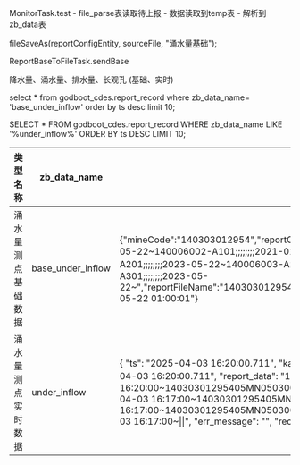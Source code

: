 MonitorTask.test  -  file_parse表读取待上报  - 数据读取到temp表 - 解析到zb_data表


fileSaveAs(reportConfigEntity, sourceFile, "涌水量基础");

ReportBaseToFileTask.sendBase

降水量、涌水量、排水量、长观孔  (基础、实时)

select * from  godboot_cdes.report_record where zb_data_name= 'base_under_inflow' order by ts desc limit 10;

SELECT * FROM godboot_cdes.report_record  WHERE zb_data_name LIKE '%under_inflow%'  ORDER BY ts DESC  LIMIT 10;

| 类型名称      | zb_data_name      | 示例数据                                                                                                                                                                                                                                                                                                                                                                                                                                                                                                                                                                                                                                                |
| --------- | ----------------- | --------------------------------------------------------------------------------------------------------------------------------------------------------------------------------------------------------------------------------------------------------------------------------------------------------------------------------------------------------------------------------------------------------------------------------------------------------------------------------------------------------------------------------------------------------------------------------------------------------------------------------------------------- |
| 涌水量测点基础数据 | base_under_inflow | {"mineCode":"140303012954","reportContent":"140303012954;阳煤集团五矿;2023-05-22 01:00:00~140006005-A101;;;;;;;;2023-05-22~140006002-A101;;;;;;;;2021-01-19~140006001-A201;;;;;;;;2023-05-22~140006001-A101;;;;;;;;2023-05-22~140006004-A201;;;;;;;;2023-05-22~140006003-A201;;;;;;;;2023-05-22~140006004-A101;东翼明渠汇集口;;;;;;;2023-05-22~140006003-A301;;;;;;;;2023-05-22~","reportFileName":"140303012954_YSLCDDY_20230522010000","secretKey":"lantrackkey","type":"under_inflow","uptime":"2023-05-22 01:00:01"}                                                                                                                                         |
| 涌水量测点实时数据 | under_inflow      | { "ts": "2025-04-03 16:20:00.711", "kafka_topic": "monitordata__ysl__gushingrealdata__bjlcgk", "report_state": "0", "report_time": "2025-04-03 16:20:00.711", "report_data": "140303012954;阳泉煤业股份有限公司五矿选煤厂;2025-04-03 16:20:00~14030301295405MN0503005A101;0;36.34;2025-04-03 16:17:00~14030301295405MN0503001A201;0;110.93;2025-04-03 16:17:00~14030301295405MN0503001A101;0;10.45;2025-04-03 16:17:00~14030301295405MN0503004A201;0;0.00;2025-04-03 16:17:00~14030301295405MN0503004A101;0;36.13;2025-04-03 16:17:00~\|\|", "err_message": "", "received_status": "", "monitor_time": "2025-04-03 16:17:00.000", "zb_data_name": "under_inflow" } |
